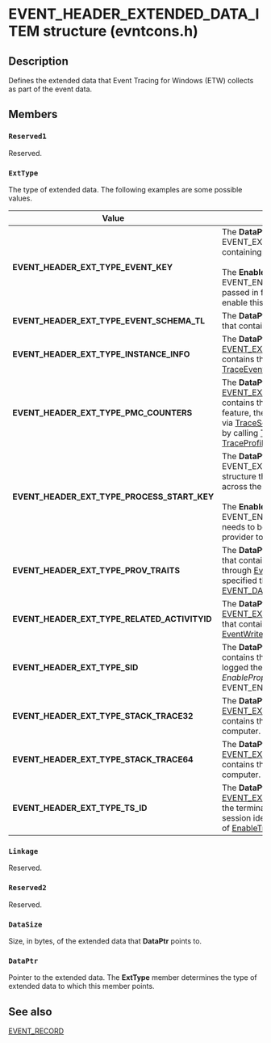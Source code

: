 # EVENT_HEADER_EXTENDED_DATA_ITEM structure (evntcons.h)

## Description

Defines the extended data that Event Tracing for Windows (ETW) collects as part of the event data.

## Members

### `Reserved1`

Reserved.

### `ExtType`

The type of extended data. The following examples are some possible values.

| Value | Meaning |
| --- | --- |
| **EVENT_HEADER_EXT_TYPE_EVENT_KEY** | The **DataPtr** member points to an EVENT_EXTENDED_ITEM_EVENT_KEY structure containing a unique event identifier that is a 64-bit scalar.<br><br>The **EnableProperty** EVENT_ENABLE_PROPERTY_EVENT_KEY needs to be passed in for the [EnableTrace](https://learn.microsoft.com/windows/desktop/ETW/enabletrace) call for a given provider to enable this feature. |
| **EVENT_HEADER_EXT_TYPE_EVENT_SCHEMA_TL** | The **DataPtr** member points to an extended header item that contains TraceLogging event metadata information. |
| **EVENT_HEADER_EXT_TYPE_INSTANCE_INFO** | The **DataPtr** member points to an [EVENT_EXTENDED_ITEM_INSTANCE](https://learn.microsoft.com/windows/desktop/api/evntcons/ns-evntcons-event_extended_item_instance) structure that contains the activity identifier if you called [TraceEventInstance](https://learn.microsoft.com/windows/desktop/ETW/traceeventinstance) to write the event. |
| **EVENT_HEADER_EXT_TYPE_PMC_COUNTERS** | The **DataPtr** member points to an [EVENT_EXTENDED_ITEM_PMC_COUNTERS](https://learn.microsoft.com/windows/win32/api/evntcons/ns-evntcons-event_extended_item_pmc_counters) structure that contains the current PMC Counter values. To enable this feature, the valid PMC counters for the CPU must be set via [TraceSetInformation](https://learn.microsoft.com/windows/win32/api/evntrace/nf-evntrace-tracesetinformation), with valid **Source** values found by calling [TraceQueryInformation](https://learn.microsoft.com/windows/win32/api/evntrace/nf-evntrace-tracequeryinformation) with [TraceProfileSourceListInfo](https://learn.microsoft.com/windows/win32/api/evntrace/ne-evntrace-trace_query_info_class). |
| **EVENT_HEADER_EXT_TYPE_PROCESS_START_KEY** | The **DataPtr** member points to an EVENT_EXTENDED_ITEM_PROCESS_START_KEY structure that contains a unique process identifier (unique across the boot session). This identifier is a 64-bit scalar. <br><br>The **EnableProperty** EVENT_ENABLE_PROPERTY_PROCESS_START_KEY needs to be passed in for the [EnableTrace](https://learn.microsoft.com/windows/desktop/ETW/enabletrace) call for a given provider to enable this feature. |
| **EVENT_HEADER_EXT_TYPE_PROV_TRAITS** | The **DataPtr** member points to an extended header item that contains provider traits data, for example traits set through [EventSetInformation(EventProviderSetTraits)](https://learn.microsoft.com/windows/desktop/api/evntprov/nf-evntprov-eventsetinformation) or specified through [EVENT_DATA_DESCRIPTOR_TYPE_PROVIDER_METADATA](https://learn.microsoft.com/windows/desktop/api/evntprov/ns-evntprov-event_data_descriptor). |
| **EVENT_HEADER_EXT_TYPE_RELATED_ACTIVITYID** | The **DataPtr** member points to an [EVENT_EXTENDED_ITEM_RELATED_ACTIVITYID](https://learn.microsoft.com/windows/win32/api/evntcons/ns-evntcons-event_extended_item_related_activityid) structure that contains the related activity identifier if you called [EventWriteTransfer](https://learn.microsoft.com/windows/desktop/api/evntprov/nf-evntprov-eventwritetransfer) to write the event. |
| **EVENT_HEADER_EXT_TYPE_SID** | The **DataPtr** member points to a [SID](https://learn.microsoft.com/windows/desktop/api/winnt/ns-winnt-sid) structure that contains the security identifier (SID) of the user that logged the event. ETW includes the SID if you set the *EnableProperty* parameter of [EnableTraceEx](https://learn.microsoft.com/windows/desktop/ETW/enabletraceex-func) to EVENT_ENABLE_PROPERTY_SID. |
| **EVENT_HEADER_EXT_TYPE_STACK_TRACE32** | The **DataPtr** member points to an [EVENT_EXTENDED_ITEM_STACK_TRACE32](https://learn.microsoft.com/windows/win32/api/evntcons/ns-evntcons-event_extended_item_stack_trace32) structure that contains the call stack if the event is captured on a 32-bit computer. |
| **EVENT_HEADER_EXT_TYPE_STACK_TRACE64** | The **DataPtr** member points to an [EVENT_EXTENDED_ITEM_STACK_TRACE64](https://learn.microsoft.com/windows/win32/api/evntcons/ns-evntcons-event_extended_item_stack_trace64) structure that contains the call stack if the event is captured on a 64-bit computer. |
| **EVENT_HEADER_EXT_TYPE_TS_ID** | The **DataPtr** member points to an [EVENT_EXTENDED_ITEM_TS_ID](https://learn.microsoft.com/windows/desktop/api/evntcons/ns-evntcons-event_extended_item_ts_id) structure that contains the terminal session identifier. ETW includes the terminal session identifier if you set the *EnableProperty* parameter of [EnableTraceEx](https://learn.microsoft.com/windows/desktop/ETW/enabletraceex-func) to EVENT_ENABLE_PROPERTY_TS_ID. |

### `Linkage`

Reserved.

### `Reserved2`

Reserved.

### `DataSize`

Size, in bytes, of the extended data that **DataPtr** points to.

### `DataPtr`

Pointer to the extended data. The **ExtType** member determines the type of extended data to which this member points.

## See also

[EVENT_RECORD](https://learn.microsoft.com/windows/desktop/api/evntcons/ns-evntcons-event_record)